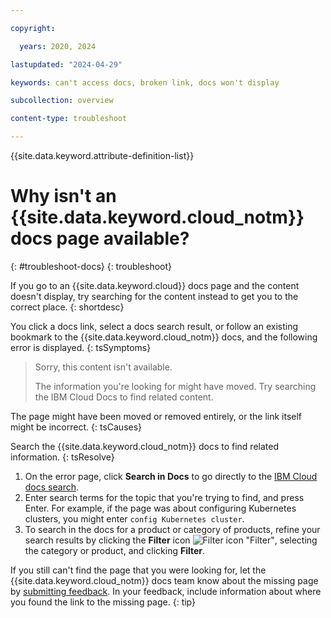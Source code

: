 ```yaml
---

copyright:

  years: 2020, 2024

lastupdated: "2024-04-29"

keywords: can't access docs, broken link, docs won't display

subcollection: overview

content-type: troubleshoot

---
```


{{site.data.keyword.attribute-definition-list}}

# Why isn't an {{site.data.keyword.cloud_notm}} docs page available?
{: #troubleshoot-docs}
{: troubleshoot}

If you go to an {{site.data.keyword.cloud}} docs page and the content doesn't display, try searching for the content instead to get you to the correct place.
{: shortdesc}

You click a docs link, select a docs search result, or follow an existing bookmark to the {{site.data.keyword.cloud_notm}} docs, and the following error is displayed.
{: tsSymptoms}

> Sorry, this content isn't available.
>
> The information you're looking for might have moved. Try searching the IBM Cloud Docs to find related content.

The page might have been moved or removed entirely, or the link itself might be incorrect.
{: tsCauses}

Search the {{site.data.keyword.cloud_notm}} docs to find related information.
{: tsResolve}

1. On the error page, click **Search in Docs** to go directly to the [IBM Cloud docs search](/docs/search).
1. Enter search terms for the topic that you're trying to find, and press Enter. For example, if the page was about configuring Kubernetes clusters, you might enter `config Kubernetes cluster`.
1. To search in the docs for a product or category of products, refine your search results by clicking the **Filter** icon ![Filter icon "Filter"](../icons/filter.svg), selecting the category or product, and clicking **Filter**.

If you still can't find the page that you were looking for, let the {{site.data.keyword.cloud_notm}} docs team know about the missing page by [submitting feedback](/docs/overview?topic=overview-feedback). In your feedback, include information about where you found the link to the missing page.
{: tip}
